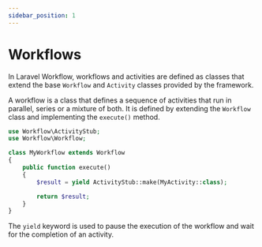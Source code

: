 ```yaml
---
sidebar_position: 1
---
```


# Workflows

In Laravel Workflow, workflows and activities are defined as classes that extend the base `Workflow` and `Activity` classes provided by the framework.

A workflow is a class that defines a sequence of activities that run in parallel, series or a mixture of both. It is defined by extending the `Workflow` class and implementing the `execute()` method.

```php
use Workflow\ActivityStub;
use Workflow\Workflow;

class MyWorkflow extends Workflow
{
    public function execute()
    {
        $result = yield ActivityStub::make(MyActivity::class);

        return $result;
    }
}
```

The `yield` keyword is used to pause the execution of the workflow and wait for the completion of an activity.
